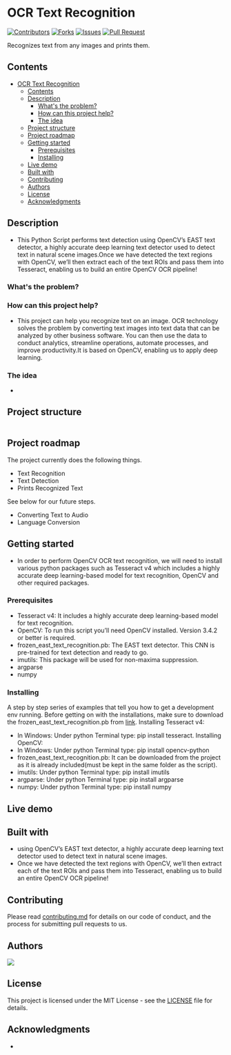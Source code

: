 # OCR Text Recognition

[![Contributors](https://img.shields.io/github/contributors/DSCKGEC/OCR-TextRecognition.svg)](https://github.com/dsckgec/project-template/graphs/contributors) [![Forks](https://img.shields.io/github/forks/DSCKGEC/OCR-TextRecognition.svg)](https://github.com/dsckgec/project-template/network/members) [![Issues](https://img.shields.io/github/issues/DSCKGEC/OCR-TextRecognition)](https://github.com/dsckgec/project-template/issues) [![Pull Request](https://img.shields.io/github/issues-pr-closed-raw/DSCKGEC/OCR-TextRecognition)](https://github.com/dsckgec/project-template/pulls)


Recognizes text from any images and prints them.

## Contents 

- [OCR Text Recognition](#ocr-text-recognition)
  - [Contents](#contents)
  - [Description](#description)
    - [What's the problem?](#whats-the-problem)
    - [How can this project help?](#how-can-this-project-help)
    - [The idea](#the-idea)
  - [Project structure](#project-structure)
  - [Project roadmap](#project-roadmap)
  - [Getting started](#getting-started)
    - [Prerequisites](#prerequisites)
    - [Installing](#installing)
  - [Live demo](#live-demo)
  - [Built with](#built-with)
  - [Contributing](#contributing)
  - [Authors](#authors)
  - [License](#license)
  - [Acknowledgments](#acknowledgments)

## Description
- This Python Script performs text detection using OpenCV’s EAST text detector, a highly accurate deep learning text detector used to detect text in natural scene images.Once we have detected the text regions with OpenCV, we’ll then extract each of the text ROIs and pass them into Tesseract, enabling us to build an entire OpenCV OCR pipeline!
### What's the problem?

### How can this project help?
- This project can help you recognize text on an image. OCR technology solves the problem by converting text images into text data that can be analyzed by other business software. You can then use the data to conduct analytics, streamline operations, automate processes, and improve productivity.It is based on OpenCV, enabling us to apply deep learning.

### The idea
- 
## Project structure

```
```

## Project roadmap

The project currently does the following things.

- Text Recognition
- Text Detection
- Prints Recognized Text

See below for our future steps.

- Converting Text to Audio
- Language Conversion

## Getting started
- In order to perform OpenCV OCR text recognition, we will need to install various python packages such as Tesseract v4 which includes a highly accurate deep learning-based model for text recognition, OpenCV and other required packages.

### Prerequisites
- Tesseract v4: It includes a highly accurate deep learning-based model for text recognition.
- OpenCV: To run this script you’ll need OpenCV installed. Version 3.4.2 or better is required.
- frozen_east_text_recognition.pb: The EAST text detector. This CNN is pre-trained for text detection and ready to go.
- imutils: This package will be used for non-maxima suppression.
- argparse
- numpy

### Installing

A step by step series of examples that tell you how to get a development env running.
Before getting on with the installations, make sure to download the frozen_east_text_recognition.pb from [link](https://drive.google.com/drive/folders/1Fta1KanMe7Pv6u9beUk8llbca77LOeax?usp=sharing).
Installing Tesseract v4:
- In Windows: Under python Terminal type: pip install tesseract.
Installing OpenCV:
- In Windows: Under python Terminal type: pip install opencv-python
- frozen_east_text_recognition.pb: It can be downloaded from the project as it is already included(must be kept in the same folder as the script).
- imutils: Under python Terminal type: pip install imutils
- argparse: Under python Terminal type: pip install argparse
- numpy: Under python Terminal type: pip install numpy

## Live demo


## Built with

- using OpenCV’s EAST text detector, a highly accurate deep learning text detector used to detect text in natural scene images.
- Once we have detected the text regions with OpenCV, we’ll then extract each of the text ROIs and pass them into Tesseract, enabling us to build an entire OpenCV OCR pipeline!

## Contributing

Please read [contributing.md](contributing.md) for details on our code of conduct, and the process for submitting pull requests to us.

## Authors

<a href="https://github.com/DSCKGEC/project-template/graphs/contributors">
  <img src="https://contrib.rocks/image?repo=DSCKGEC/OCR-TextRecognition" />
</a>

## License

This project is licensed under the MIT License - see the [LICENSE](LICENSE) file for details.

## Acknowledgments

- 
